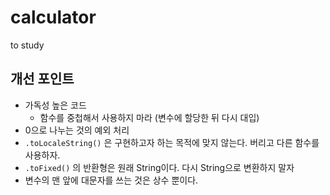 # calculator
to study

## 개선 포인트
* 가독성 높은 코드
  * 함수를 중첩해서 사용하지 마라 (변수에 할당한 뒤 다시 대입)
* 0으로 나누는 것의 예외 처리
* `.toLocaleString()` 은 구현하고자 하는 목적에 맞지 않는다. 버리고 다른 함수를 사용하자.
* `.toFixed()` 의 반환형은 원래 String이다. 다시 String으로 변환하지 말자
* 변수의 맨 앞에 대문자를 쓰는 것은 상수 뿐이다.